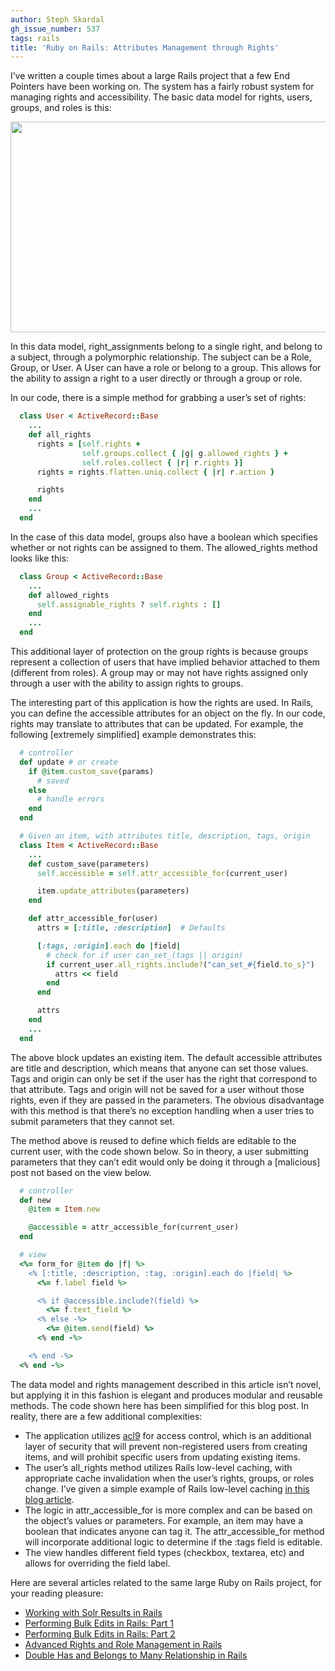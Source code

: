 ```yaml
---
author: Steph Skardal
gh_issue_number: 537
tags: rails
title: 'Ruby on Rails: Attributes Management through Rights'
---
```


I’ve written a couple times about a large Rails project that a few End Pointers have been working on. The system has a fairly robust system for managing rights and accessibility. The basic data model for rights, users, groups, and roles is this:

<img border="0" height="337" src="/blog/2012/01/05/ruby-on-rails-rights-attributes/image-0.png" width="737"/>

In this data model, right_assignments belong to a single right, and belong to a subject, through a polymorphic relationship. The subject can be a Role, Group, or User. A User can have a role or belong to a group. This allows for the ability to assign a right to a user directly or through a group or role.

In our code, there is a simple method for grabbing a user’s set of rights:

```ruby
  class User < ActiveRecord::Base
    ...
    def all_rights
      rights = [self.rights +
                self.groups.collect { |g| g.allowed_rights } +
                self.roles.collect { |r| r.rights }]
      rights = rights.flatten.uniq.collect { |r| r.action }

      rights
    end
    ...
  end
```

In the case of this data model, groups also have a boolean which specifies whether or not rights can be assigned to them. The allowed_rights method looks like this:

```ruby
  class Group < ActiveRecord::Base
    ...
    def allowed_rights
      self.assignable_rights ? self.rights : []
    end
    ...
  end
```

This additional layer of protection on the group rights is because groups represent a collection of users that have implied behavior attached to them (different from roles). A group may or may not have rights assigned only through a user with the ability to assign rights to groups.

The interesting part of this application is how the rights are used. In Rails, you can define the accessible attributes for an object on the fly. In our code, rights may translate to attributes that can be updated. For example, the following [extremely simplified] example demonstrates this:

```ruby
  # controller
  def update # or create
    if @item.custom_save(params)
      # saved
    else
      # handle errors
    end
  end

  # Given an item, with attributes title, description, tags, origin
  class Item < ActiveRecord::Base
    ...
    def custom_save(parameters)
      self.accessible = self.attr_accessible_for(current_user)

      item.update_attributes(parameters)
    end

    def attr_accessible_for(user)
      attrs = [:title, :description]  # Defaults

      [:tags, :origin].each do |field|
        # check for if user can_set_(tags || origin)
        if current_user.all_rights.include?("can_set_#{field.to_s}")
          attrs << field
        end
      end

      attrs
    end
    ...
  end
```

The above block updates an existing item. The default accessible attributes are title and description, which means that anyone can set those values. Tags and origin can only be set if the user has the right that correspond to that attribute. Tags and origin will not be saved for a user without those rights, even if they are passed in the parameters. The obvious disadvantage with this method is that there’s no exception handling when a user tries to submit parameters that they cannot set.

The method above is reused to define which fields are editable to the current user, with the code shown below. So in theory, a user submitting parameters that they can’t edit would only be doing it through a [malicious] post not based on the view below.



```ruby
  # controller
  def new
    @item = Item.new

    @accessible = attr_accessible_for(current_user)
  end

  # view
  <%= form_for @item do |f| %>
    <% [:title, :description, :tag, :origin].each do |field| %>
      <%= f.label field %>

      <% if @accessible.include?(field) %>
        <%= f.text_field %>
      <% else -%>
        <%= @item.send(field) %>
      <% end -%>

    <% end -%>
  <% end -%>
```

The data model and rights management described in this article isn’t novel, but applying it in this fashion is elegant and produces modular and reusable methods. The code shown here has been simplified for this blog post. In reality, there are a few additional complexities:

- The application utilizes [acl9](https://github.com/be9/acl9) for access control, which is an additional layer of security that will prevent non-registered users from creating items, and will prohibit specific users from updating existing items.
- The user’s all_rights method utilizes Rails low-level caching, with appropriate cache invalidation when the user’s rights, groups, or roles change. I’ve given a simple example of Rails low-level caching [in this blog article](/blog/2011/09/06/ruby-on-rails-performance-overview).
- The logic in attr_accessible_for is more complex and can be based on the object’s values or parameters. For example, an item may have a boolean that indicates anyone can tag it. The attr_accessible_for method will incorporate additional logic to determine if the :tags field is editable.
- The view handles different field types (checkbox, textarea, etc) and allows for overriding the field label.

Here are several articles related to the same large Ruby on Rails project, for your reading pleasure:

- [Working with Solr Results in Rails](/blog/2011/12/12/sunspot-solr-rails-working-with-results)
- [Performing Bulk Edits in Rails: Part 1](/blog/2011/11/14/performing-bulk-edits-in-rails-part-1)
- [Performing Bulk Edits in Rails: Part 2](/blog/2011/12/03/performing-bulk-edits-in-rails-part-2)
- [Advanced Rights and Role Management in Rails](/blog/2011/11/11/advanced-rights-roles-management-rails)
- [Double Has and Belongs to Many Relationship in Rails](/blog/2011/11/04/double-habtm-relationship-between)

